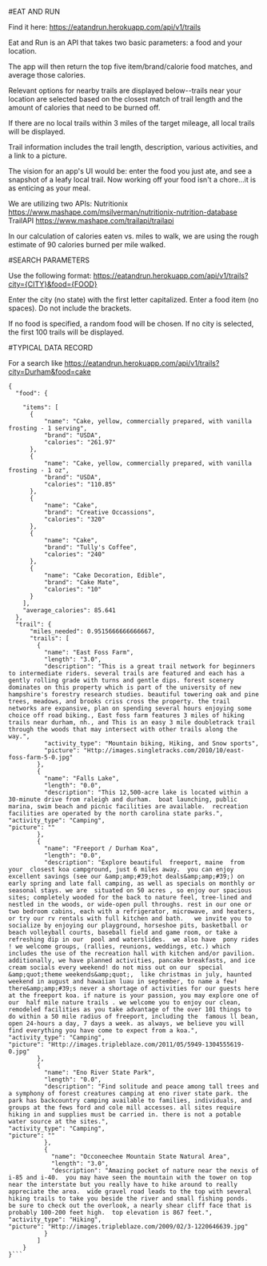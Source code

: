 #EAT AND RUN

Find it here: https://eatandrun.herokuapp.com/api/v1/trails

Eat and Run is an API that takes two basic parameters: a food and your location.

The app will then return the top five item/brand/calorie food matches, and average those calories.

Relevant options for nearby trails are displayed below--trails near your location are selected based on the closest match of trail length and the amount of calories that need to be burned off.

If there are no local trails within 3 miles of the target mileage, all local trails will be displayed.

Trail information includes the trail length, description, various activities, and a link to a picture.

The vision for an app's UI would be: enter the food you just ate, and see a snapshot of a leafy local trail.  Now working off your food isn't a chore...it is as enticing as your meal.

We are utilizing two APIs:
Nutritionix  https://www.mashape.com/msilverman/nutritionix-nutrition-database
TrailAPI  https://www.mashape.com/trailapi/trailapi

In our calculation of calories eaten vs. miles to walk, we are using the rough estimate of 90 calories burned per mile walked.


#SEARCH PARAMETERS

Use the following format: https://eatandrun.herokuapp.com/api/v1/trails?city={CITY}&food={FOOD}

Enter the city (no state) with the first letter capitalized.  Enter a food item (no spaces). Do not include the brackets.  

If no food is specified, a random food will be chosen.  If no city is selected, the first 100 trails will be displayed.


#TYPICAL DATA RECORD

For a search like https://eatandrun.herokuapp.com/api/v1/trails?city=Durham&food=cake

```
{
  "food": {

    "items": [
      {
          "name": "Cake, yellow, commercially prepared, with vanilla frosting - 1 serving",
          "brand": "USDA",
          "calories": "261.97"
      },
      {
          "name": "Cake, yellow, commercially prepared, with vanilla frosting - 1 oz",
          "brand": "USDA",
          "calories": "110.85"
      },
      {
          "name": "Cake",
          "brand": "Creative Occassions",
          "calories": "320"
      },
      {
          "name": "Cake",
          "brand": "Tully's Coffee",
          "calories": "240"
      },
      {
          "name": "Cake Decoration, Edible",
          "brand": "Cake Mate",
          "calories": "10"
      }
    ],
    "average_calories": 85.641
  },
  "trail": {
      "miles_needed": 0.9515666666666667,
      "trails": [
        {
          "name": "East Foss Farm",
          "length": "3.0",
          "description": "This is a great trail network for beginners to intermediate riders. several trails are featured and each has a gently rolling grade with turns and gentle dips. forest scenery dominates on this property which is part of the university of new hampshire's forestry research studies. beautiful towering oak and pine trees, meadows, and brooks criss cross the property. the trail networks are expansive, plan on spending several hours enjoying some choice off road biking., East foss farm features 3 miles of hiking trails near durham, nh., and This is an easy 3 mile doubletrack trail through the woods that may intersect with other trails along the way.",
          "activity_type": "Mountain biking, Hiking, and Snow sports",
          "picture": "Http://images.singletracks.com/2010/10/east-foss-farm-5-0.jpg"
        },
        {
          "name": "Falls Lake",
          "length": "0.0",
          "description": "This 12,500-acre lake is located within a 30-minute drive from raleigh and durham.  boat launching, public marina, swim beach and picnic facilities are available.  recreation facilities are operated by the north carolina state parks.",
"activity_type": "Camping",
"picture": ""
        },
        {
          "name": "Freeport / Durham Koa",
          "length": "0.0",
          "description": "Explore beautiful  freeport, maine  from your  closest koa campground, just 6 miles away.  you can enjoy excellent savings (see our &amp;amp;#39;hot deals&amp;amp;#39;) on early spring and late fall camping, as well as specials on monthly or seasonal stays. we are  situated on 50 acres , so enjoy our spacious sites; completely wooded for the back to nature feel, tree-lined and nestled in the woods, or wide-open pull throughs. rest in our one or two bedroom cabins, each with a refrigerator, microwave, and heaters, or try our rv rentals with full kitchen and bath.   we invite you to socialize by enjoying our playground, horseshoe pits, basketball or beach volleyball courts, baseball field and game room, or take a refreshing dip in our  pool and waterslides.  we also have  pony rides ! we welcome groups, (rallies, reunions, weddings, etc.) which includes the use of the recreation hall with kitchen and/or pavilion. additionally, we have planned activities, pancake breakfasts, and ice cream socials every weekend! do not miss out on our  special &amp;quot;theme weekends&amp;quot;,  like christmas in july, haunted weekend in august and hawaiian luau in september, to name a few!  there&amp;amp;#39;s never a shortage of activities for our guests here at the freeport koa. if nature is your passion, you may explore one of our  half mile nature trails . we welcome you to enjoy our clean, remodeled facilities as you take advantage of the over 101 things to do within a 50 mile radius of freeport, including the  famous ll bean,  open 24-hours a day, 7 days a week. as always, we believe you will find everything you have come to expect from a koa.",
"activity_type": "Camping",
"picture": "Http://images.tripleblaze.com/2011/05/5949-1304555619-0.jpg"
        },
        {
          "name": "Eno River State Park",
          "length": "0.0",
          "description": "Find solitude and peace among tall trees and a symphony of forest creatures camping at eno river state park. the park has backcountry camping available to families, individuals, and groups at the fews ford and cole mill accesses. all sites require hiking in and supplies must be carried in. there is not a potable water source at the sites.",
"activity_type": "Camping",
"picture": ""
          },
          {
            "name": "Occoneechee Mountain State Natural Area",
            "length": "3.0",
            "description": "Amazing pocket of nature near the nexis of i-85 and i-40.  you may have seen the mountain with the tower on top near the interstate but you really have to hike around to really appreciate the area.  wide gravel road leads to the top with several hiking trails to take you beside the river and small fishing ponds.  be sure to check out the overlook, a nearly shear cliff face that is probably 100-200 feet high.  top elevation is 867 feet.",
"activity_type": "Hiking",
"picture": "Http://images.tripleblaze.com/2009/02/3-1220646639.jpg"
          }
        ]
    }
}```
